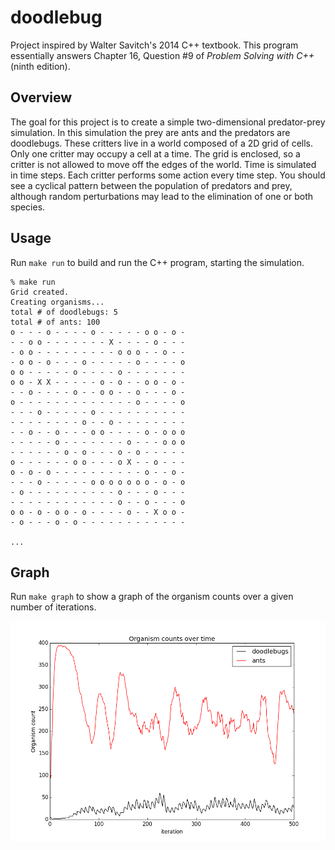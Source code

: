 doodlebug
=========

Project inspired by Walter Savitch's 2014 C++ textbook. This program
essentially answers Chapter 16, Question #9 of
_Problem Solving with C++_ (ninth edition).

Overview
--------

The goal for this project is to create a simple two-dimensional
predator-prey simulation. In this simulation the prey are ants
and the predators are doodlebugs. These critters live in a world
composed of a 2D grid of cells. Only one critter may occupy
a cell at a time. The grid is enclosed, so a critter is not
allowed to move off the edges of the world. Time is simulated in
time steps. Each critter performs some action every time step.
You should see a cyclical pattern between the population of
predators and prey, although random perturbations may lead
to the elimination of one or both species.

Usage
-----

Run `make run` to build and run the C++ program, starting the
simulation.

    % make run
    Grid created.
    Creating organisms...
    total # of doodlebugs: 5
    total # of ants: 100
    o - - - o - - - - o - - - - - o o - o -
    - - o o - - - - - - - X - - - - o - - -
    - o o - - - - - - - - - o o o - - o - -
    - o o - o - - - o - - - - - o - - - - o
    o o - - - - - o - - - - o - - - - - - -
    o o - X X - - - - - o - o - - o o - o -
    - - o - - - - o - - o o - - o - - - o -
    o - - - - - - - - - - - - - o - - - - o
    - - - o - - - - - o - - - - - - - - - -
    - - - - - - - - o - - o - - - - - - - -
    - - o - - o - - - o o - - - - o - o o o
    - - - - - o - - - - - - - o - - - o o o
    - - - - - - o - o - - - o - o - - - - -
    o - - - - - - o o - - - o X - - o - - -
    o - o - o - - - - - - - - - - o - - o -
    - - - o - - - - - o o o o o o o - o - o
    - o - - - - - - - - - - o - - - o - - -
    - - - - - - - - - - - - o - - o - - - o
    o o - o - o o - o - - - - o - - X o o -
    - o - - - o - o - - - - - - - - - - - -

    ...

Graph
-----

Run `make graph` to show a graph of the organism counts over a
given number of iterations.

![organism count graph](images/iter500.png "500 iterations of organism counts")

